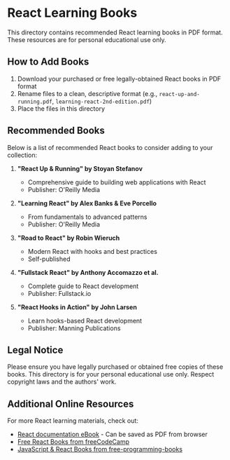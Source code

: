# React Learning Books

This directory contains recommended React learning books in PDF format. These resources are for personal educational use only.

## How to Add Books

1. Download your purchased or free legally-obtained React books in PDF format
2. Rename files to a clean, descriptive format (e.g., `react-up-and-running.pdf`, `learning-react-2nd-edition.pdf`)
3. Place the files in this directory

## Recommended Books

Below is a list of recommended React books to consider adding to your collection:

1. **"React Up & Running" by Stoyan Stefanov**

   - Comprehensive guide to building web applications with React
   - Publisher: O'Reilly Media

2. **"Learning React" by Alex Banks & Eve Porcello**

   - From fundamentals to advanced patterns
   - Publisher: O'Reilly Media

3. **"Road to React" by Robin Wieruch**

   - Modern React with hooks and best practices
   - Self-published

4. **"Fullstack React" by Anthony Accomazzo et al.**

   - Complete guide to React development
   - Publisher: Fullstack.io

5. **"React Hooks in Action" by John Larsen**
   - Learn hooks-based React development
   - Publisher: Manning Publications

## Legal Notice

Please ensure you have legally purchased or obtained free copies of these books. This directory is for your personal educational use only. Respect copyright laws and the authors' work.

## Additional Online Resources

For more React learning materials, check out:

- [React documentation eBook](https://react.dev/) - Can be saved as PDF from browser
- [Free React Books from freeCodeCamp](https://www.freecodecamp.org/news/free-react-course-2022/)
- [JavaScript & React Books from free-programming-books](https://github.com/EbookFoundation/free-programming-books/blob/main/books/free-programming-books-subjects.md#javascript)
